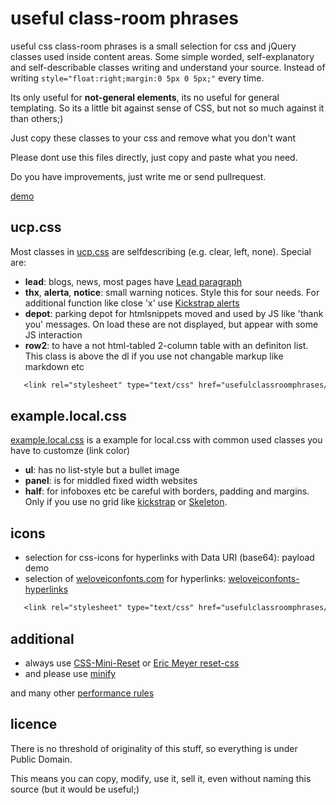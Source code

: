 # useful class-room phrases

useful css class-room phrases is a small selection for css and jQuery classes used inside content areas.
Some simple worded, self-explanatory and self-describable classes writing and understand your source.
Instead of writing ```style="float:right;margin:0 5px 0 5px;"``` every time.

Its only useful for **not-general elements**, its no useful for general templating.
So its a little bit against sense of CSS, but not so much against it than others;)

Just copy these classes to your css and remove what you don't want

Please dont use this files directly, just copy and paste what you need. 

Do you have improvements, just write me or send pullrequest.

[demo](http://klml.github.com/usefulclassroomphrases/)

## ucp.css

Most classes in [ucp.css](ucp.css) are selfdescribing (e.g. clear, left, none). Special are:

* **lead**: blogs, news, most pages have [Lead paragraph](http://en.wikipedia.org/wiki/Lead_paragraph)
* **thx**, **alerta**, **notice**: small warning notices. Style this for sour needs. For additional function like close 'x' use [Kickstrap alerts](http://ajkochanowicz.github.com/Kickstrap/javascript.html#alerts)
* **depot**: parking depot for htmlsnippets moved and used by JS like 'thank you' messages. On load these are not displayed, but appear with some JS interaction
* **row2**: to have a not html-tabled 2-column table with an definiton list. This class is above the dl if you use not changable markup like markdown etc

```css
   <link rel="stylesheet" type="text/css" href="usefulclassroomphrases/ucp.css">
```

## example.local.css
[example.local.css](example.local.css) is a example for local.css with common used classes you have to customze (link color)

* **ul**: has no list-style but a bullet image
* **panel**: is for middled fixed width websites
* **half**: for infoboxes etc be careful with borders, padding and margins. Only if you use no grid like [kickstrap](http://ajkochanowicz.github.com/Kickstrap/) or [Skeleton](http://www.getskeleton.com/).


## icons

* selection for css-icons for hyperlinks with Data URI (base64): payload demo
* selection of [weloveiconfonts.com](http://weloveiconfonts.com/) for hyperlinks: [weloveiconfonts-hyperlinks](http://klml.github.io/usefulclassroomphrases/#weloveiconfonts)

```css
   <link rel="stylesheet" type="text/css" href="usefulclassroomphrases/weloveiconfonts-hyperlinks.css">
```

## additional

* always use [CSS-Mini-Reset](https://github.com/vladocar/CSS-Mini-Reset) or [Eric Meyer reset-css](http://meyerweb.com/eric/tools/css/reset/)
* and please use [minify](http://code.google.com/p/minify/) 

and many other [performance rules](http://developer.yahoo.com/performance/rules.html/)

## licence

There is no threshold of originality of this stuff, so everything is under Public Domain.

This means you can copy, modify, use it, sell it, even without naming this source (but it would be useful;)
